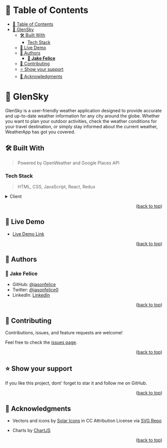 <a name="readme-top"></a>

# 📗 Table of Contents

- [📗 Table of Contents](#-table-of-contents)
- [📖 GlenSky ](#-glensky-)
  - [🛠 Built With ](#-built-with-)
    - [Tech Stack ](#tech-stack-)
  - [🚀 Live Demo ](#-live-demo-)
  - [👥 Authors ](#-authors-)
    - [👤 **Jake Felice**](#-jake-felice)
  - [🤝 Contributing ](#-contributing-)
  - [⭐️ Show your support ](#️-show-your-support-)
  - [🙏 Acknowledgments ](#-acknowledgments-)

<!-- PROJECT DESCRIPTION -->

# 📖 GlenSky <a name="about-project"></a>

GlenSky is a user-friendly weather application designed to provide accurate and up-to-date weather information for any city around the globe. Whether you want to plan your outdoor activities, check the weather conditions for your travel destination, or simply stay informed about the current weather, WeatherApp has got you covered.


## 🛠 Built With <a name="built-with"></a>

> Powered by OpenWeather and Google Places API

### Tech Stack <a name="tech-stack"></a>

> HTML, CSS, JavaScript, React, Redux

<details>
  <summary>Client</summary>
  <ul>
    <li><a href="https://reactjs.org/">React.js</a></li>
  </ul>
</details>

<p align="right">(<a href="#readme-top">back to top</a>)</p>

<!-- LIVE DEMO -->

## 🚀 Live Demo <a name="live-demo"></a>

- [Live Demo Link](#)

<p align="right">(<a href="#readme-top">back to top</a>)</p>

<!-- GETTING STARTED -->

<!-- AUTHORS -->

## 👥 Authors <a name="authors"></a>

### 👤 **Jake Felice**

- GitHub: [@jasonfelice](https://github.com/jasonfelice)
- Twitter: [@jasonfelice0](https://twitter.com/jake_felice)
- LinkedIn: [LinkedIn](https://www.linkedin.com/in/jake-felice/)

<p align="right">(<a href="#readme-top">back to top</a>)</p>



<!-- CONTRIBUTING -->

## 🤝 Contributing <a name="contributing"></a>

Contributions, issues, and feature requests are welcome!

Feel free to check the [issues page](../../issues/).

<p align="right">(<a href="#readme-top">back to top</a>)</p>

<!-- SUPPORT -->

## ⭐️ Show your support <a name="support"></a>

If you like this project, dont' forget to star it and follow me on GitHub.

<p align="right">(<a href="#readme-top">back to top</a>)</p>

<!-- ACKNOWLEDGEMENTS -->

## 🙏 Acknowledgments <a name="acknowledgements"></a>

- Vectors and icons by <a href="https://www.figma.com/community/file/1166831539721848736?ref=svgrepo.com" target="_blank">Solar Icons</a> in CC Attribution License via <a href="https://www.svgrepo.com/" target="_blank">SVG Repo</a>

- Charts by <a href="https://www.chartjs.org/" target="_blank">ChartJS</a>

<p align="right">(<a href="#readme-top">back to top</a>)</p>
